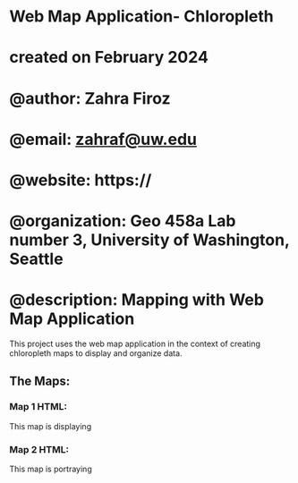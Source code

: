 # Web Map Application- Chloropleth
# created on February 2024
# @author:          Zahra Firoz
# @email:           zahraf@uw.edu
# @website:         https://
# @organization:    Geo 458a Lab number 3, University of Washington, Seattle
# @description:     Mapping with Web Map Application

This project uses the web map application in the context of creating chloropleth maps to display and organize data. 

## The Maps:

### Map 1 HTML:
This map is displaying
### Map 2 HTML:
This map is portraying
